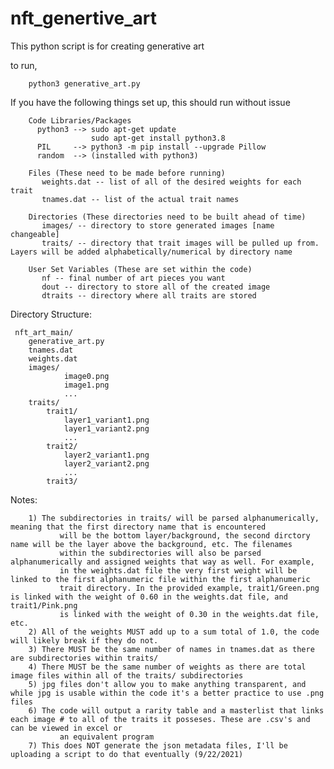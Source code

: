# nft_genertive_art
This python script is for creating generative art

to run,

        python3 generative_art.py

If you have the following things set up, this should run without issue

        Code Libraries/Packages
          python3 --> sudo apt-get update
                      sudo apt-get install python3.8
          PIL     --> python3 -m pip install --upgrade Pillow          
          random  --> (installed with python3)
        
        Files (These need to be made before running)           
           weights.dat -- list of all of the desired weights for each trait           
           tnames.dat -- list of the actual trait names
           
        Directories (These directories need to be built ahead of time)
           images/ -- directory to store generated images [name changeable]
           traits/ -- directory that trait images will be pulled up from. Layers will be added alphabetically/numerical by directory name
          
        User Set Variables (These are set within the code)
           nf -- final number of art pieces you want
           dout -- directory to store all of the created image
           dtraits -- directory where all traits are stored

Directory Structure:

     nft_art_main/
        generative_art.py
        tnames.dat
        weights.dat
        images/
                image0.png
                image1.png
                ...
        traits/
            trait1/
                layer1_variant1.png       
                layer1_variant2.png     
                ...  
            trait2/    
                layer2_variant1.png     
                layer2_variant2.png
                ...
            trait3/ 
             

   Notes:
   
        1) The subdirectories in traits/ will be parsed alphanumerically, meaning that the first directory name that is encountered 
               will be the bottom layer/background, the second dirctory name will be the layer above the background, etc. The filenames
               within the subdirectories will also be parsed alphanumerically and assigned weights that way as well. For example,
               in the weights.dat file the very first weight will be linked to the first alphanumeric file within the first alphanumeric
               trait directory. In the provided example, trait1/Green.png is linked with the weight of 0.60 in the weights.dat file, and trait1/Pink.png
               is linked with the weight of 0.30 in the weights.dat file, etc.   
        2) All of the weights MUST add up to a sum total of 1.0, the code will likely break if they do not.         
        3) There MUST be the same number of names in tnames.dat as there are subdirectories within traits/        
        4) There MUST be the same number of weights as there are total image files within all of the traits/ subdirectories        
        5) jpg files don't allow you to make anything transparent, and while jpg is usable within the code it's a better practice to use .png files        
        6) The code will output a rarity table and a masterlist that links each image # to all of the traits it posseses. These are .csv's and can be viewed in excel or 
               an equivalent program
        7) This does NOT generate the json metadata files, I'll be uploading a script to do that eventually (9/22/2021)      
